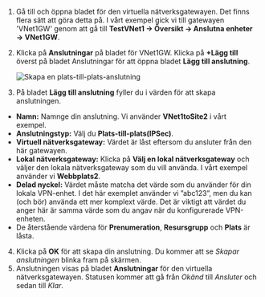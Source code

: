 1. Gå till och öppna bladet för den virtuella nätverksgatewayen. Det finns flera sätt att göra detta på. I vårt exempel gick vi till gatewayen 'VNet1GW' genom att gå till **TestVNet1 -> Översikt -> Anslutna enheter -> VNet1GW**.
2. Klicka på **Anslutningar** på bladet för VNet1GW. Klicka på **+Lägg till** överst på bladet Anslutningar för att öppna bladet **Lägg till anslutning**.

    ![Skapa en plats-till-plats-anslutning](./media/vpn-gateway-add-site-to-site-connection-s2s-rm-portal-include/connection1.png)

3. På bladet **Lägg till anslutning** fyller du i värden för att skapa anslutningen.

  - **Namn:** Namnge din anslutning. Vi använder **VNet1toSite2** i vårt exempel.
  - **Anslutningstyp:** Välj du **Plats-till-plats(IPSec)**.
  - **Virtuell nätverksgateway:** Värdet är låst eftersom du ansluter från den här gatewayen.
  - **Lokal nätverksgateway:** Klicka på **Välj en lokal nätverksgateway** och väljer den lokala nätverksgateway som du vill använda. I vårt exempel använder vi **Webbplats2**.
  - **Delad nyckel:** Värdet måste matcha det värde som du använder för din lokala VPN-enhet. I det här exemplet använder vi ”abc123”, men du kan (och bör) använda ett mer komplext värde. Det är viktigt att värdet du anger här är samma värde som du angav när du konfigurerade VPN-enheten.
  - De återstående värdena för **Prenumeration**, **Resursgrupp** och **Plats** är låsta.

4. Klicka på **OK** för att skapa din anslutning. Du kommer att se *Skapar anslutningen* blinka fram på skärmen.
5. Anslutningen visas på bladet **Anslutningar** för den virtuella nätverksgatewayen. Statusen kommer att gå från *Okänd* till *Ansluter* och sedan till *Klar*.